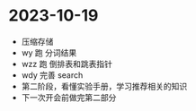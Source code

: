 # 2023-10-19

- 压缩存储
- wy 跑 分词结果
- wzz 跑 倒排表和跳表指针
- wdy 完善 search
- 第二阶段，看懂实验手册，学习推荐相关的知识
- 下一次开会前做完第二部分
